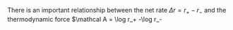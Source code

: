 There is an important relationship between the net rate $\Delta r=r_+ - r_-$ and the thermodynamic force $\mathcal A = \log r_+ -\log r_-